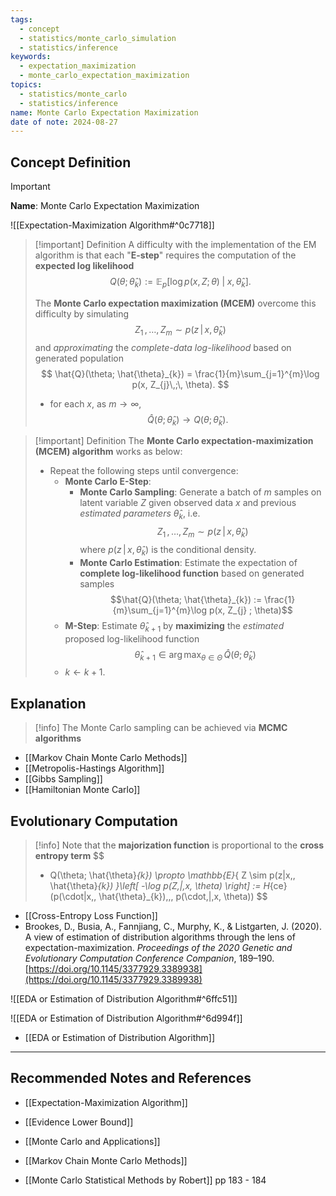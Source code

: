 ```yaml
---
tags:
  - concept
  - statistics/monte_carlo_simulation
  - statistics/inference
keywords:
  - expectation_maximization
  - monte_carlo_expectation_maximization
topics:
  - statistics/monte_carlo
  - statistics/inference
name: Monte Carlo Expectation Maximization
date of note: 2024-08-27
---
```


## Concept Definition

>[!important]
>**Name**: Monte Carlo Expectation Maximization

![[Expectation-Maximization Algorithm#^0c7718]]

>[!important] Definition
>A difficulty with the implementation of the EM algorithm is that each "**E-step**" requires the computation of the **expected log likelihood** 
>$$
>Q(\theta; \hat{\theta}_{k}) := \mathbb{E}_{ p }\left[  \log p(x, Z; \theta) \;|\; x, \hat{\theta}_{k} \right].
>$$
>
>The **Monte Carlo expectation maximization (MCEM)** overcome this difficulty by simulating $$Z_{1} \,{,}\ldots{,}\, Z_{m} \sim p(z\,|\,x, \, \hat{\theta}_{k})$$ and *approximating* the *complete-data log-likelihood* based on generated population 
>$$
>\hat{Q}(\theta; \hat{\theta}_{k}) = \frac{1}{m}\sum_{j=1}^{m}\log p(x, Z_{j}\,;\, \theta). 
>$$
>- for each $x$, as $m\to \infty$,  $$\hat{Q}(\theta; \hat{\theta}_{k}) \to Q(\theta; \hat{\theta}_{k}).$$


>[!important] Definition
>The **Monte Carlo expectation-maximization (MCEM) algorithm** works as below:
>- Repeat the following steps until convergence:
>	- **Monte Carlo E-Step**: 
>		- **Monte Carlo Sampling**: Generate a batch of $m$ samples on latent variable $Z$ given observed data $x$ and previous *estimated parameters* $\hat{\theta}_{k}$, i.e. $$Z_{1} \,{,}\ldots{,}\, Z_{m} \sim p(z\,|\,x, \, \hat{\theta}_{k})$$ where $p(z\,|\,x, \, \hat{\theta}_{k})$ is the conditional density. 
>		- **Monte Carlo Estimation**: Estimate the expectation of **complete log-likelihood function** based on generated samples $$\hat{Q}(\theta; \hat{\theta}_{k}) := \frac{1}{m}\sum_{j=1}^{m}\log p(x, Z_{j} ; \theta)$$
>	- **M-Step**: Estimate $\hat{\theta}_{k+1}$ by **maximizing** the *estimated* proposed log-likelihood function $$\hat{\theta}_{k+1} \in \arg\max_{\theta \in \Theta}\,\hat{Q}(\theta; \hat{\theta}_{k})$$
>	- $k \leftarrow k+1$.

## Explanation

>[!info]
>The Monte Carlo sampling can be achieved via **MCMC algorithms**

- [[Markov Chain Monte Carlo Methods]]
- [[Metropolis-Hastings Algorithm]]
- [[Gibbs Sampling]]
- [[Hamiltonian Monte Carlo]]


## Evolutionary Computation

>[!info]
>Note that the **majorization function** is proportional to the **cross entropy term**
>$$
>- Q(\theta; \hat{\theta}_{k}) \propto  \mathbb{E}_{ Z \sim p(z|x,\, \hat{\theta}_{k}) }\left[ -\log p(Z\,|\,x, \theta)  \right] := H_{ce}(p(\cdot|x,\, \hat{\theta}_{k})\,,\, p(\cdot\,|\,x, \theta))
>$$

- [[Cross-Entropy Loss Function]]
- Brookes, D., Busia, A., Fannjiang, C., Murphy, K., & Listgarten, J. (2020). A view of estimation of distribution algorithms through the lens of expectation-maximization. _Proceedings of the 2020 Genetic and Evolutionary Computation Conference Companion_, 189–190. [https://doi.org/10.1145/3377929.3389938](https://doi.org/10.1145/3377929.3389938)


![[EDA or Estimation of Distribution Algorithm#^6ffc51]]

![[EDA or Estimation of Distribution Algorithm#^6d994f]]


- [[EDA or Estimation of Distribution Algorithm]]








-----------
##  Recommended Notes and References


- [[Expectation-Maximization Algorithm]]
- [[Evidence Lower Bound]]
- [[Monte Carlo and Applications]]
- [[Markov Chain Monte Carlo Methods]]


- [[Monte Carlo Statistical Methods by Robert]] pp 183 - 184
